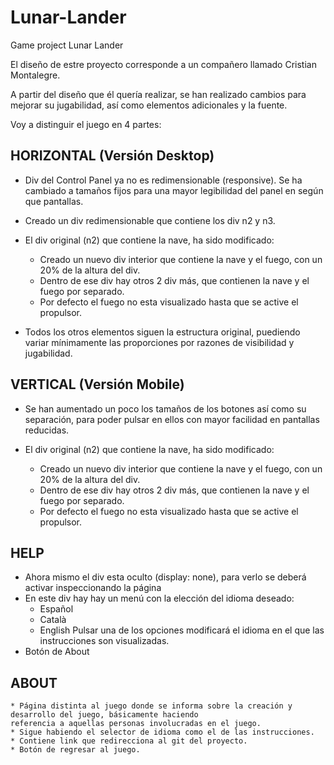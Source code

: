 Lunar-Lander
============
Game project Lunar Lander


El diseño de estre proyecto corresponde a un compañero llamado Cristian Montalegre.


A partir del diseño que él quería realizar, se han realizado cambios para mejorar
su jugabilidad, así como elementos adicionales y la fuente.

Voy a distinguir el juego en 4 partes:

HORIZONTAL (Versión Desktop)
----------------------------

  * Div del Control Panel ya no es redimensionable (responsive). Se ha cambiado a tamaños
  fijos para una mayor legibilidad del panel en según que pantallas.

  * Creado un div redimensionable que contiene los div n2 y n3.
  
  * El div original (n2) que contiene la nave, ha sido modificado:
    * Creado un nuevo div interior que contiene la nave y el fuego, con un 20% de la altura del div.
    * Dentro de ese div hay otros 2 div más, que contienen la nave y el fuego por separado.
    * Por defecto el fuego no esta visualizado hasta que se active el propulsor.
  
  * Todos los otros elementos siguen la estructura original, puediendo variar mínimamente
  las proporciones por razones de visibilidad y jugabilidad.

VERTICAL (Versión Mobile)
-------------------------
  * Se han aumentado un poco los tamaños de los botones así como su separación, para poder
  pulsar en ellos con mayor facilidad en pantallas reducidas.
  
  * El div original (n2) que contiene la nave, ha sido modificado:
    * Creado un nuevo div interior que contiene la nave y el fuego, con un 20% de la altura del div.
    * Dentro de ese div hay otros 2 div más, que contienen la nave y el fuego por separado.
    * Por defecto el fuego no esta visualizado hasta que se active el propulsor.
    
HELP
----
  * Ahora mismo el div esta oculto (display: none), para verlo se deberá activar inspeccionando la página
  * En este div hay hay un menú con la elección del idioma deseado:
    * Español
    * Català
    * English
    Pulsar una de los opciones modificará el idioma en el que las instrucciones son visualizadas.
  * Botón de About
  
  ABOUT
  -----
    * Página distinta al juego donde se informa sobre la creación y desarrollo del juego, básicamente haciendo
    referencia a aquellas personas involucradas en el juego.
    * Sigue habiendo el selector de idioma como el de las instrucciones.
    * Contiene link que redirecciona al git del proyecto.
    * Botón de regresar al juego.
